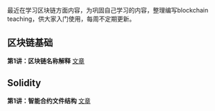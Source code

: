 最近在学习区块链方面内容，为巩固自己学习的内容，整理编写blockchain teaching，供大家入门使用，每周不定期更新。



## 区块链基础

**第1讲：区块链名称解释** [文章](https://github.com/justinzm/blockchain_teaching/blob/main/blockchain_basics/01_explanation_of_nouns.md)



## Solidity

**第1讲：智能合约文件结构** [文章](https://github.com/justinzm/blockchain_teaching/blob/main/solidity/01_structure.md)

